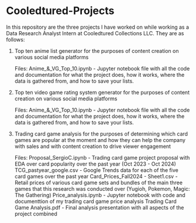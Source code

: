 # Cooledtured-Projects

In this repository are the three projects I have worked on while working as a Data Research Analyst Intern at Cooledtured Collections LLC. They are as follows:

1. Top ten anime list generator for the purposes of content creation on various social media platforms
   
   Files:
   Anime_&_VG_Top_10.ipynb - Jupyter notebook file with all the code and documentation for what the project does, how it works, where the data is gathered from, and how to save your        lists.
2. Top ten video game rating system generator for the purposes of content creation on various social media platforms
 
   Files:
   Anime_&_VG_Top_10.ipynb - Jupyter notebook file with all the code and documentation for what the project does, how it works, where the data is gathered from, and how to save your       lists.
3. Trading card game analysis for the purposes of determining which card games are popular at the moment and how they can help the company with sales and with content creation to drive viewer engagement
   
   Files:
   Proposal_SergioC.ipynb - Trading card game project proposal with EDA over card popularity over the past year (Oct 2023 - Oct 2024)
   TCG_pastyear_google.csv - Google Trends data for each of the five card games over the past year
   Card_Prices_Fall2024 - Sheet1.csv - Retail prices of various card game sets and bundles of the main three games that this research was conducted over (Yugioh, Pokemon, Magic: The 
   Gathering)
   Price_analysis.ipynb - Jupyter notebook with code and documenttion of my trading card game price analysis
   Trading Card Game Analysis.pdf - Final analysis presentation with all aspects of the project combined

